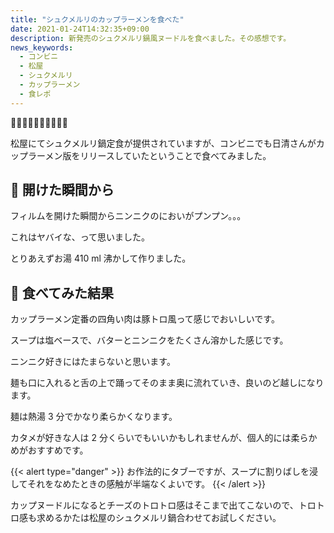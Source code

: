 ```yaml
---
title: "シュクメルリのカップラーメンを食べた"
date: 2021-01-24T14:32:35+09:00
description: 新発売のシュクメルリ鍋風ヌードルを食べました。その感想です。
news_keywords:
  - コンビニ
  - 松屋
  - シュクメルリ
  - カップラーメン
  - 食レポ
---
```


:ramen::ramen::ramen::ramen::ramen::ramen::ramen::ramen::ramen::ramen:

松屋にてシュクメルリ鍋定食が提供されていますが、コンビニでも日清さんがカップラーメン版をリリースしていたということで食べてみました。

## :ramen: 開けた瞬間から

フィルムを開けた瞬間からニンニクのにおいがプンプン。。。

これはヤバイな、って思いました。

とりあえずお湯 410 ml 沸かして作りました。

## :ramen: 食べてみた結果

カップラーメン定番の四角い肉は豚トロ風って感じでおいしいです。

スープは塩ベースで、バターとニンニクをたくさん溶かした感じです。

ニンニク好きにはたまらないと思います。

麺も口に入れると舌の上で踊ってそのまま奥に流れていき、良いのど越しになります。

麺は熱湯 3 分でかなり柔らかくなります。

カタメが好きな人は 2 分くらいでもいいかもしれませんが、個人的には柔らかめがおすすめです。

{{< alert type="danger" >}}
お作法的にタブーですが、スープに割りばしを浸してそれをなめたときの感触が半端なくよいです。
{{< /alert >}}

カップヌードルになるとチーズのトロトロ感はそこまで出てこないので、トロトロ感も求めるかたは松屋のシュクメルリ鍋合わせてお試しください。
